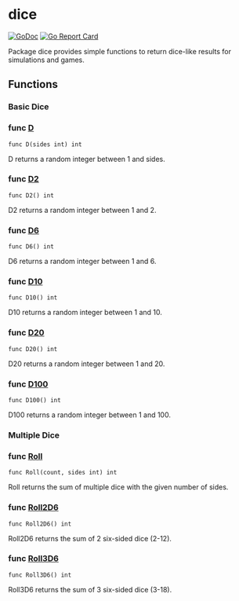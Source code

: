 # dice

[![GoDoc](https://img.shields.io/badge/pkg.go.dev-doc-blue)](http://pkg.go.dev/github.com/philoserf/go/dice)
[![Go Report Card](https://goreportcard.com/badge/github.com/philoserf/go/dice)](https://goreportcard.com/report/github.com/philoserf/go/dice)

Package dice provides simple functions to return dice-like results for simulations and games.

## Functions

### Basic Dice

### func [D](https://github.com/philoserf/go/blob/main/dice/dice.go#L16)

`func D(sides int) int`

D returns a random integer between 1 and sides.

### func [D2](https://github.com/philoserf/go/blob/main/dice/dice.go#L21)

`func D2() int`

D2 returns a random integer between 1 and 2.

### func [D6](https://github.com/philoserf/go/blob/main/dice/dice.go#L26)

`func D6() int`

D6 returns a random integer between 1 and 6.

### func [D10](https://github.com/philoserf/go/blob/main/dice/dice.go#L31)

`func D10() int`

D10 returns a random integer between 1 and 10.

### func [D20](https://github.com/philoserf/go/blob/main/dice/dice.go#L36)

`func D20() int`

D20 returns a random integer between 1 and 20.

### func [D100](https://github.com/philoserf/go/blob/main/dice/dice.go#L41)

`func D100() int`

D100 returns a random integer between 1 and 100.

### Multiple Dice

### func [Roll](https://github.com/philoserf/go/blob/main/dice/dice.go#L46)

`func Roll(count, sides int) int`

Roll returns the sum of multiple dice with the given number of sides.

### func [Roll2D6](https://github.com/philoserf/go/blob/main/dice/dice.go#L55)

`func Roll2D6() int`

Roll2D6 returns the sum of 2 six-sided dice (2-12).

### func [Roll3D6](https://github.com/philoserf/go/blob/main/dice/dice.go#L60)

`func Roll3D6() int`

Roll3D6 returns the sum of 3 six-sided dice (3-18).
